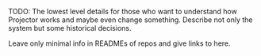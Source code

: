 TODO: The lowest level details for those who want to understand how Projector works and maybe even change something. Describe not only the system but some historical decisions.

Leave only minimal info in READMEs of repos and give links to here.
